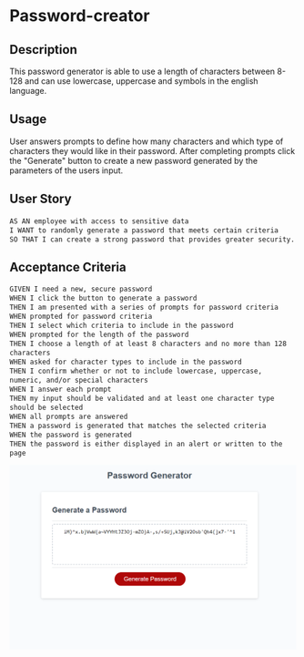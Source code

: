 # Password-creator 

## Description
This password generator is able to use a length of characters between 8-128 and can use lowercase, uppercase and symbols in the english language.

## Usage
User answers prompts to define how many characters and which type of characters they would like in their password.  After completing prompts click the "Generate" button to create a new password generated by the parameters of the users input.

## User Story
```
AS AN employee with access to sensitive data
I WANT to randomly generate a password that meets certain criteria
SO THAT I can create a strong password that provides greater security.
```
## Acceptance Criteria
```
GIVEN I need a new, secure password
WHEN I click the button to generate a password
THEN I am presented with a series of prompts for password criteria
WHEN prompted for password criteria
THEN I select which criteria to include in the password
WHEN prompted for the length of the password
THEN I choose a length of at least 8 characters and no more than 128 characters
WHEN asked for character types to include in the password
THEN I confirm whether or not to include lowercase, uppercase, numeric, and/or special characters
WHEN I answer each prompt
THEN my input should be validated and at least one character type should be selected
WHEN all prompts are answered
THEN a password is generated that matches the selected criteria
WHEN the password is generated
THEN the password is either displayed in an alert or written to the page
```
![screenshot](./Develop/Screenshot%202023-03-15%20101406.png)

 
